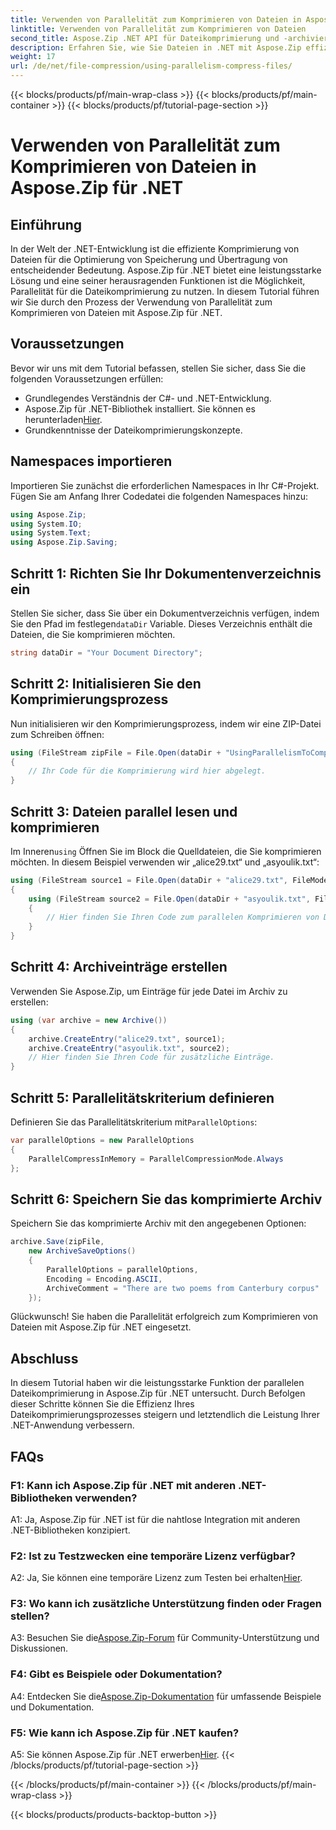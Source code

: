 ```yaml
---
title: Verwenden von Parallelität zum Komprimieren von Dateien in Aspose.Zip für .NET
linktitle: Verwenden von Parallelität zum Komprimieren von Dateien
second_title: Aspose.Zip .NET API für Dateikomprimierung und -archivierung
description: Erfahren Sie, wie Sie Dateien in .NET mit Aspose.Zip effizient komprimieren. Nutzen Sie die Kraft der Parallelität mit unserem Schritt-für-Schritt-Tutorial.
weight: 17
url: /de/net/file-compression/using-parallelism-compress-files/
---
```


{{< blocks/products/pf/main-wrap-class >}}
{{< blocks/products/pf/main-container >}}
{{< blocks/products/pf/tutorial-page-section >}}

# Verwenden von Parallelität zum Komprimieren von Dateien in Aspose.Zip für .NET

## Einführung

In der Welt der .NET-Entwicklung ist die effiziente Komprimierung von Dateien für die Optimierung von Speicherung und Übertragung von entscheidender Bedeutung. Aspose.Zip für .NET bietet eine leistungsstarke Lösung und eine seiner herausragenden Funktionen ist die Möglichkeit, Parallelität für die Dateikomprimierung zu nutzen. In diesem Tutorial führen wir Sie durch den Prozess der Verwendung von Parallelität zum Komprimieren von Dateien mit Aspose.Zip für .NET.

## Voraussetzungen

Bevor wir uns mit dem Tutorial befassen, stellen Sie sicher, dass Sie die folgenden Voraussetzungen erfüllen:

- Grundlegendes Verständnis der C#- und .NET-Entwicklung.
-  Aspose.Zip für .NET-Bibliothek installiert. Sie können es herunterladen[Hier](https://releases.aspose.com/zip/net/).
- Grundkenntnisse der Dateikomprimierungskonzepte.

## Namespaces importieren

Importieren Sie zunächst die erforderlichen Namespaces in Ihr C#-Projekt. Fügen Sie am Anfang Ihrer Codedatei die folgenden Namespaces hinzu:

```csharp
using Aspose.Zip;
using System.IO;
using System.Text;
using Aspose.Zip.Saving;
```

## Schritt 1: Richten Sie Ihr Dokumentenverzeichnis ein

 Stellen Sie sicher, dass Sie über ein Dokumentverzeichnis verfügen, indem Sie den Pfad im festlegen`dataDir` Variable. Dieses Verzeichnis enthält die Dateien, die Sie komprimieren möchten.

```csharp
string dataDir = "Your Document Directory";
```

## Schritt 2: Initialisieren Sie den Komprimierungsprozess

Nun initialisieren wir den Komprimierungsprozess, indem wir eine ZIP-Datei zum Schreiben öffnen:

```csharp
using (FileStream zipFile = File.Open(dataDir + "UsingParallelismToCompressFiles_out.zip", FileMode.Create))
{
    // Ihr Code für die Komprimierung wird hier abgelegt.
}
```

## Schritt 3: Dateien parallel lesen und komprimieren

 Im Inneren`using` Öffnen Sie im Block die Quelldateien, die Sie komprimieren möchten. In diesem Beispiel verwenden wir „alice29.txt“ und „asyoulik.txt“:

```csharp
using (FileStream source1 = File.Open(dataDir + "alice29.txt", FileMode.Open, FileAccess.Read))
{
    using (FileStream source2 = File.Open(dataDir + "asyoulik.txt", FileMode.Open, FileAccess.Read))
    {
        // Hier finden Sie Ihren Code zum parallelen Komprimieren von Dateien.
    }
}
```

## Schritt 4: Archiveinträge erstellen

Verwenden Sie Aspose.Zip, um Einträge für jede Datei im Archiv zu erstellen:

```csharp
using (var archive = new Archive())
{
    archive.CreateEntry("alice29.txt", source1);
    archive.CreateEntry("asyoulik.txt", source2);
    // Hier finden Sie Ihren Code für zusätzliche Einträge.
}
```

## Schritt 5: Parallelitätskriterium definieren

 Definieren Sie das Parallelitätskriterium mit`ParallelOptions`:

```csharp
var parallelOptions = new ParallelOptions
{
    ParallelCompressInMemory = ParallelCompressionMode.Always
};
```

## Schritt 6: Speichern Sie das komprimierte Archiv

Speichern Sie das komprimierte Archiv mit den angegebenen Optionen:

```csharp
archive.Save(zipFile,
    new ArchiveSaveOptions()
    {
        ParallelOptions = parallelOptions,
        Encoding = Encoding.ASCII,
        ArchiveComment = "There are two poems from Canterbury corpus"
    });
```

Glückwunsch! Sie haben die Parallelität erfolgreich zum Komprimieren von Dateien mit Aspose.Zip für .NET eingesetzt.

## Abschluss

In diesem Tutorial haben wir die leistungsstarke Funktion der parallelen Dateikomprimierung in Aspose.Zip für .NET untersucht. Durch Befolgen dieser Schritte können Sie die Effizienz Ihres Dateikomprimierungsprozesses steigern und letztendlich die Leistung Ihrer .NET-Anwendung verbessern.

## FAQs

### F1: Kann ich Aspose.Zip für .NET mit anderen .NET-Bibliotheken verwenden?

A1: Ja, Aspose.Zip für .NET ist für die nahtlose Integration mit anderen .NET-Bibliotheken konzipiert.

### F2: Ist zu Testzwecken eine temporäre Lizenz verfügbar?

 A2: Ja, Sie können eine temporäre Lizenz zum Testen bei erhalten[Hier](https://purchase.aspose.com/temporary-license/).

### F3: Wo kann ich zusätzliche Unterstützung finden oder Fragen stellen?

 A3: Besuchen Sie die[Aspose.Zip-Forum](https://forum.aspose.com/c/zip/37) für Community-Unterstützung und Diskussionen.

### F4: Gibt es Beispiele oder Dokumentation?

 A4: Entdecken Sie die[Aspose.Zip-Dokumentation](https://reference.aspose.com/zip/net/) für umfassende Beispiele und Dokumentation.

### F5: Wie kann ich Aspose.Zip für .NET kaufen?

 A5: Sie können Aspose.Zip für .NET erwerben[Hier](https://purchase.aspose.com/buy).
{{< /blocks/products/pf/tutorial-page-section >}}

{{< /blocks/products/pf/main-container >}}
{{< /blocks/products/pf/main-wrap-class >}}

{{< blocks/products/products-backtop-button >}}
